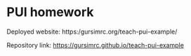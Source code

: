 # PUI homework

Deployed website: https:/gursimrc.org/teach-pui-example/ 

Repository link: https://gursimrc.github.io/teach-pui-example
